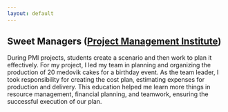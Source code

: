 ```yaml
---
layout: default
---
```


## Sweet Managers ([Project Management Institute](https://www.pmi.org/))

During PMI projects, students create a scenario and then work to plan it effectively. For my project, I led my team in planning and organizing the production of 20 medovik cakes for a birthday event. As the team leader, I took responsibility for creating the cost plan, estimating expenses for production and delivery. This education helped me learn more things in resource management, financial planning, and teamwork, ensuring the successful execution of our plan.